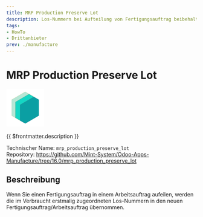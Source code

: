 ```yaml
---
title: MRP Production Preserve Lot
description: Los-Nummern bei Aufteilung von Fertigungsauftrag beibehalten.
tags:
- HowTo
- Drittanbieter
prev: ./manufacture
---
```

# MRP Production Preserve Lot
![icon_oms_box](attachments/icons_odoo_mint_system.png)

{{ $frontmatter.description }}

Technischer Name: `mrp_production_preserve_lot`\
Repository: <https://github.com/Mint-System/Odoo-Apps-Manufacture/tree/16.0/mrp_production_preserve_lot>

## Beschreibung

Wenn Sie einen Fertigungsauftrag in einem Arbeitsauftrag aufeilen, werden die im Verbraucht erstmalig zugeordneten Los-Nummern in den neuen Fertigungsauftrag/Arbeitsauftrag übernommen.